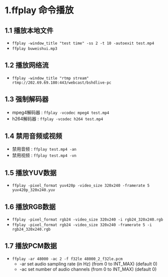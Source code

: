 # 1.ffplay 命令播放

## 1.1 播放本地文件

* `ffplay -window_title "test time" -ss 2 -t 10 -autoexit test.mp4`
* `ffplay buweishui.mp3`

## 1.2 播放网络流  

* `ffplay -window_title "rtmp stream" rtmp://202.69.69.180:443/webcast/bshdlive-pc`

## 1.3 强制解码器  

* mpeg4解码器 : `ffplay -vcodec mpeg4 test.mp4`
* h264解码器 : `ffplay -vcodec h264 test.mp4`

## 1.4 禁用音频或视频  

* 禁用音频 : `ffplay test.mp4 -an`
* 禁用视频 : `ffplay test.mp4 -vn`  

## 1.5 播放YUV数据  

* `ffplay -pixel_format yuv420p -video_size 320x240 -framerate 5 yuv420p_320x240.yuv`

## 1.6 播放RGB数据  

* `ffplay -pixel_format rgb24 -video_size 320x240 -i rgb24_320x240.rgb`
* `ffplay -pixel_format rgb24 -video_size 320x240 -framerate 5 -i rgb24_320x240.rgb`

## 1.7 播放PCM数据  

* `ffplay -ar 48000 -ac 2 -f f32le 48000_2_f32le.pcm`
  * -ar set audio sampling rate (in Hz) (from 0 to INT_MAX) (default 0)  
  * -ac set number of audio channels (from 0 to INT_MAX) (default 0)  

